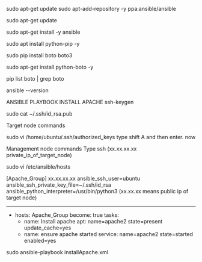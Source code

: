 
sudo apt-get update
sudo apt-add-repository -y ppa:ansible/ansible

sudo apt-get update

sudo apt-get install -y ansible

sudo apt install python-pip -y

sudo pip install boto boto3

sudo apt-get install python-boto -y

pip list boto | grep boto

ansible --version


ANSIBLE PLAYBOOK INSTALL APACHE
ssh-keygen

sudo cat ~/.ssh/id_rsa.pub

Target node commands

sudo vi /home/ubuntu/.ssh/authorized_keys
type shift A and then enter. now

Management node commands
Type ssh (xx.xx.xx.xx private_ip_of_target_node)

sudo vi /etc/ansible/hosts

[Apache_Group] 
xx.xx.xx.xx ansible_ssh_user=ubuntu ansible_ssh_private_key_file=~/.ssh/id_rsa ansible_python_interpreter=/usr/bin/python3
(xx.xx.xx means public ip of target node)


---
- hosts: Apache_Group
  become: true
  tasks:
    - name: Install apache
      apt: name=apache2 state=present update_cache=yes
    - name: ensure apache started
      service: name=apache2 state=started enabled=yes

sudo ansible-playbook installApache.xml
